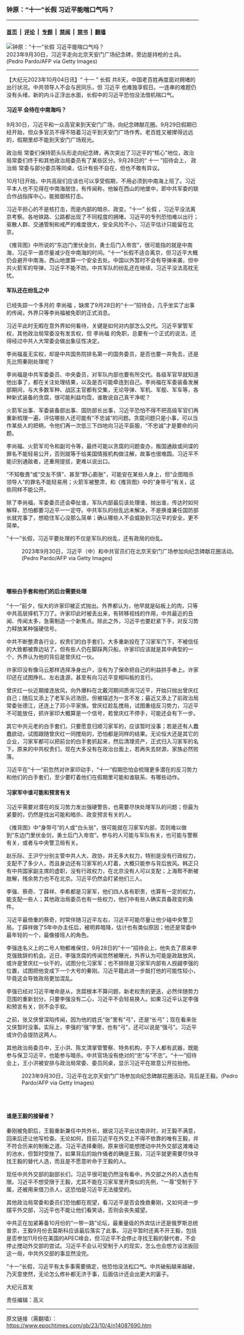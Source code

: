 ### 钟原：“十一”长假 习近平能喘口气吗？

---

#### [首页](../../../..?n14087690) &nbsp;|&nbsp; [评论](../../../../../epoch-comment?n14087690) &nbsp;|&nbsp; [专题](../../../../../epoch-special?n14087690) &nbsp;|&nbsp; [禁闻](../../../../../epoch-news?n14087690) &nbsp;|&nbsp; [禁书](../../../../../books?n14087690) &nbsp;|&nbsp; [翻墙](https://github.com/gfw-breaker/nogfw/blob/master/README.md?n14087690)


<div><img alt="钟原：“十一”长假 习近平能喘口气吗？" class="attachment-djy_600_400 size-djy_600_400 wp-post-image" src="https://i.epochtimes.com/assets/uploads/2023/10/id14087694-GettyImages-1697765548-600x400.jpg"/>
<div class="caption">
 2023年9月30日，习近平走向北京天安门广场纪念碑，旁边是持枪的士兵。(Pedro Pardo/AFP via Getty Images)
</div></div><hr/><div class="post_content" id="artbody" itemprop="articleBody">
 <!-- article content begin -->
 <p>
  【大纪元2023年10月04日讯】“
  <ok href="https://www.epochtimes.com/gb/tag/%E5%8D%81%E4%B8%80.html">
   十一
  </ok>
  ”
  <ok href="https://www.epochtimes.com/gb/tag/%E9%95%BF%E5%81%87.html">
   长假
  </ok>
  共8天，中国老百姓再度面对拥堵的出行状况。中共领导人不会与民同乐，但
  <ok href="https://www.epochtimes.com/gb/tag/%E4%B9%A0%E8%BF%91%E5%B9%B3.html">
   习近平
  </ok>
  也难独享假日。一连串的难题仍没有头绪，新的内斗正浮出水面，长假中的习近平恐怕没法借机喘口气。
 </p>
 <h4>
  <ok href="https://www.epochtimes.com/gb/tag/%E4%B9%A0%E8%BF%91%E5%B9%B3.html">
   习近平
  </ok>
  会待在中南海吗？
 </h4>
 <p>
  9月30日，习近平和一众高官来到天安门广场，向纪念碑献花圈。9月29日假期已经开始，但众多官员不得不陪着习近平到天安门广场作秀。老百姓又被撵得远远的，假期里却不能到天安门广场观光。
 </p>
 <p>
  <ok href="https://www.epochtimes.com/gb/tag/%E6%94%BF%E6%B2%BB%E5%B1%80.html">
   政治局
  </ok>
  常委们保持箭头队形走向纪念碑，再次突出了习近平的“核心”地位，政治局常委们终于和其他政治局委员有了某些区分。9月28日的“
  <ok href="https://www.epochtimes.com/gb/tag/%E5%8D%81%E4%B8%80.html">
   十一
  </ok>
  ”招待会上，
  <ok href="https://www.epochtimes.com/gb/tag/%E6%94%BF%E6%B2%BB%E5%B1%80.html">
   政治局
  </ok>
  常委与部分委员等同桌，估计有些不自在，但也不敢有异议。
 </p>
 <p>
  10月1日开始，中共高层们应该也可以享受假期，不用必须到中南海上班了。习近平本人也不见得在中南海居住，有传闻称，他躲在西山的地堡中，即中共军委的联合作战指挥中心，能抵御核打击。
 </p>
 <p>
  习近平担心的不是核打击，而是内部的暗杀、政变。“十一”
  <ok href="https://www.epochtimes.com/gb/tag/%E9%95%BF%E5%81%87.html">
   长假
  </ok>
  ，习近平没法离京考察。各地铁路、公路都出现了不同程度的拥堵，习近平的专列恐怕难以出行；驱散人群、交通管制和戒严的难度很大，安全风险不小，习近平估计只能留在北京。
 </p>
 <p>
  《推背图》中所说的“东边门里伏金剑，勇士后门入帝宫”，很可能指的就是中南海，习近平一直尽量减少在中南海的时间。“十一”长假不适合离京，但习近平大概仍会避开中南海，西山地堡算一个安全去处。中国以外暂时不会有导弹来袭，但中共火箭军的导弹，习近平不能不防。中共军队的纷乱还在继续，习近平没法高枕无忧。
 </p>
 <h4>
  军队还在纷乱之中
 </h4>
 <p>
  已经失踪一个多月的
  <ok href="https://www.epochtimes.com/gb/tag/%E6%9D%8E%E5%B0%9A%E7%A6%8F.html">
   李尚福
  </ok>
  ，缺席了9月28日的“十一”招待会，几乎坐实了出事的传闻，外界只等李尚福被免职的正式消息。
 </p>
 <p>
  习近平此时无暇在意外界如何看待，关键是如何对内部怎么交代。习近平掌管军权，其他政治局常委没有发言权，但
  <ok href="https://www.epochtimes.com/gb/tag/%E6%9D%8E%E5%B0%9A%E7%A6%8F.html">
   李尚福
  </ok>
  的免职，总要有一个正式的说法，还得经过中共人大常委会做出象征性决定。
 </p>
 <p>
  李尚福虽无实权，却是中共国务院排名第一的国务委员，是否也要一并免去，还是先比照秦刚处理呢？
 </p>
 <p>
  李尚福是中共军委委员、中央委员，对军队内部也要有所交代。各级军官早就知道他出事了，都在关注处理结果，以及是否可能牵连到自己。李尚福在军委装备发展部期间，与大多数军种、战区主官都有交集，无论导弹、军机、军舰、军车等，各种新式装备的贪腐，很可能利益均霑，谁敢说自己真干净呢？
 </p>
 <p>
  火箭军出事、军委装备部出事、国防部长出事，习近平恐怕不得不把高级军官们再重新梳理一遍，评估哪些人还可能有“不忠诚”的问题。贪腐问题只是小事，可以当作某些人的把柄，令他们再一次低三下四地向习近平臣服，“不忠诚”才是要命的问题。
 </p>
 <p>
  李尚福、火箭军司令和副司令等，最终可能以贪腐的问题查办，叛国通敌或间谍的罪名不能轻易公开，否则就等于给美国情报机构做注解，故事也很难圆。习近平不能识别通敌者，还重用提拔，更难以说出口。
 </p>
 <p>
  “不知敬畏”或“交友不慎”、甚至“野心膨胀”，可能安在某些人身上，但“企图暗杀领导人”的罪名不能轻易用；火箭军被整肃，和《推背图》中的“身带弓”有关，这些同样不能公开。
 </p>
 <p>
  除了李尚福，军委委员还会牵扯谁，军队内部最后该处理谁、抛出谁，传达时如何解释，恐怕都要习近平一一定夺。中共军队的纷乱远未解决，不是换谁兼任国防部长就完事了，想稳住军心没那么简单；确认哪些人不会威胁到习近平的安全，更不简单。
 </p>
 <p>
  “十一”长假，习近平要处理的不仅是军队的纷乱，还有政局的纷乱。
 </p>
 <figure aria-describedby="caption-attachment-14087695" class="wp-caption aligncenter" id="attachment_14087695" style="width: 600px">
  <ok href="https://i.epochtimes.com/assets/uploads/2023/10/id14087695-GettyImages-1697765686.jpg" target="_blank">
   <img alt="" class="size-large wp-image-14087695" src="https://i.epochtimes.com/assets/uploads/2023/10/id14087695-GettyImages-1697765686-600x400.jpg"/>
  </ok>
  <br/><figcaption class="wp-caption-text" id="caption-attachment-14087695">
   2023年9月30日，习近平（中）和中共官员们在北京天安门广场参加向纪念碑献花圈活动。(Pedro Pardo/AFP via Getty Images)
  </figcaption><br/>
 </figure><br/>
 <h4>
  哪些白手套和他们的后台需要处理
 </h4>
 <p>
  “十一”前夕，恒大的许家印被正式抛出。外界都认为，他早就是砧板上的肉，只等中共高层择机下刀了。许家印此时被丢出来，有转移视线的作用，中共最近的丑闻、传闻太多，急需制造一个新焦点。除此之外，习近平也要赶紧下手，对反习势力释放某种强硬信号。
 </p>
 <p>
  中共不断整肃各行业，权贵们的白手套们，大多重新投在了习家军门下，不被信任的大致都被靠边站了。但有些人仍在脚踩两只船，许家印应该就是其中典型的一个，外界认为他的背后是曾庆红一伙。
 </p>
 <p>
  许家印没有像马云那样选择净身出户，没有为了保命把自己的利益拱手奉上。许家印还在试图挣扎、左右逢源，甚至有向习近平变相叫板的言行。
 </p>
 <p>
  曾庆红一伙近期接连放风，向外爆料在北戴河期间质询习近平，开始只抛出曾庆红自己；随后又添上了老军头迟浩田，但被描述为一言不发；最近又添上了前政治局常委张德江，还连上了邓小平家族。曾庆红趁乱搅局，试图重组反习势力，习近平不可能放任，抓许家印大概算是一个信号，若曾庆红不停手，可能还会有下一步。
 </p>
 <p>
  其它中共元老的白手套们，只要愿意归顺习家军的，应该暂时没事；若是还有人蠢蠢欲动，试图跟随曾庆红一同搅局的，恐怕都是同样的结果。无论恒大还是其它的企业，习家军都可以把前台的白手套抓起来，然后清理资产，正式归入习家军的名下。原来的中共权贵们，现在大多没有在政治台面上，若再失去财源，家族必然败落。
 </p>
 <p>
  习近平在“十一”前忽然对许家印动手，“十一”假期恐怕会梳理更多潜在的反习势力和他们的白手套们，至少要盯着他们在假期里可能和谁联系、有哪些动作。
 </p>
 <h4>
  习家军中谁可能和预言有关
 </h4>
 <p>
  习近平需要对潜在的反习势力发出强硬警告，也需要尽快处理军队的问题；但最为紧要的，仍然是找出可能和暗杀、政变预言有关的人。
 </p>
 <p>
  《推背图》中“身带弓”的人或“白头翁”，很可能就在习家军内部，否则难以做到“东边门里伏金剑，勇士后门入帝宫”。参与的人可能与军队有关，也可能与警察有关，或者与中央警卫局有关。
 </p>
 <p>
  赵乐际、王沪宁分别主管中共人大、政协，并无多大权力，特别是没有行政权力，支配不了多少人，而且身边还有习家军的人盯着，大概只能参与背后放风。韩正只有中共国家副主席的虚职，没有行政权力，在北京没有人可以支配；上海帮不断被肢解，残余势力也不在北京。习近平仍然会盯紧他们三人。
 </p>
 <p>
  李强、蔡奇、丁薛祥、李希都是习家军，他们四人各有职责，也算有一定的权力，能支配一些人；其他政治局委员也有一些权力，他们中有些人确实具备政变的条件。
 </p>
 <p>
  习近平最倚重的蔡奇，时常伴随习近平左右，习近平可能尽量让他少碰中央警卫局。丁薛祥做了5年中办主任后，被明昇暗降，估计也有类似原因；他还是常委中最年轻的一个，最像接班人的角色。
 </p>
 <p>
  李强连名义上的二号人物都难保住，9月28日的“十一”招待会上，他失去了原来李克强致辞的机会。近日，李强贪腐的传闻忽然被曝光，外界认为可能是政敌放风，或许是曾庆红一伙干的，试图分化习家军；也不排除是习家军内部有人觊觎李强的位置，试图把他变成下一个大号的秦刚。习近平籍此进一步敲打他的可能性较小，毕竟这会导致政局更加混乱。
 </p>
 <p>
  李强已经对习近平唯命是从，贪腐根本不算问题，新老权贵的更迭，必然伴随势力范围的重新划分。只要李强没有二心，习近平不会轻易换人。如果习近平认定李强和预言有关，则不会手软。
 </p>
 <p>
  之前，张又侠曾深陷传闻，因为他的姓氏“张”里有“弓”，还是“长弓”；现在看来张又侠暂时没事。实际上，李强的“强”字里，也有“弓”，还可以说是“强弓”。习近平或许仍会提防这两人。
 </p>
 <p>
  其他政治局委员中，王小洪、陈文清掌管警察、特务机构，手下人都有武器，既能参与保卫习近平，也能参与暗杀。中共官场没有绝对的“忠”与“不忠”。“十一”招待会上，王小洪被安排与政治局常委、委员同桌，显示习近平在故意公开拉抬他。
 </p>
 <figure aria-describedby="caption-attachment-14087696" class="wp-caption aligncenter" id="attachment_14087696" style="width: 600px">
  <ok href="https://i.epochtimes.com/assets/uploads/2023/10/id14087696-GettyImages-1697767801_cut.jpg" target="_blank">
   <img alt="" class="size-large wp-image-14087696" src="https://i.epochtimes.com/assets/uploads/2023/10/id14087696-GettyImages-1697767801_cut-600x665.jpg"/>
  </ok>
  <br/><figcaption class="wp-caption-text" id="caption-attachment-14087696">
   2023年9月30日，习近平在北京天安门广场参加向纪念碑献花圈活动，背后是王毅。(Pedro Pardo/AFP via Getty Images)
  </figcaption><br/>
 </figure><br/>
 <h4>
  谁是王毅的接替者？
 </h4>
 <p>
  秦刚被免职后，王毅重新兼任中共外长，据说习近平出访南非时，对王毅不满意，回来后还让他写检查。无论如何，目前习近平在外交上不得不依靠的唯有王毅，并不符合历来的制衡之道。习近平选择秦刚，原来很可能想搅动中共外交部这滩难动的池水，但暂时受挫了。如果背后的始作俑者的确是王毅，习近平就更需要尽快寻找王毅的替代人选，而且是不愿意听命于王毅的人。
 </p>
 <p>
  现任中共外交部的副部长们，习近平很可能仍然没有看中，外交部之外的人选也有限。习近平不想受限于王毅，尤其不能在习家军里开类似的先例，“一尊”受制于下属，还被用来借刀杀人，这恐怕是习近平无法接受的。
 </p>
 <p>
  其他政治局常委和委员们恐怕都在观望，看习近平是否会挽救秦刚，又如何进一步摆平外交部，习近平也不能让他们看笑话，否则会丧失威望。
 </p>
 <p>
  中共正在加紧筹备10月份的“一带一路”论坛，最重量级的外宾估计还是俄罗斯总统普京，王毅9月份去莫斯科应该最后落实了此事。习近平暂时还离不开王毅，包括是否参加11月份在美国的APEC峰会，但习近平不会停止寻找王毅的替代者，不会停止搅动外交部的尝试。习近平不会认可受制于人的现实，怎么也会想方设法扳回这一局，中共外交部的事显然没完。
 </p>
 <p>
  “十一”长假，习近平有太多事需要搞定，他恐怕没法松口气。中共破船越来越破，乃天意使然，无论怎么修补都无济于事，后面估计还会出更大的篓子。
 </p>
 <p>
  大纪元首发
 </p>
 <p>
  责任编辑：高义
 </p>
 <!-- article content end -->
 <div id="below_article_ad">
 </div>
</div>


---

原文链接（需翻墙）：https://www.epochtimes.com/gb/23/10/4/n14087690.htm